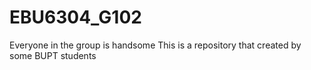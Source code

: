 # EBU6304_G102
Everyone in the group is handsome
This is a  repository that created by some BUPT students 
